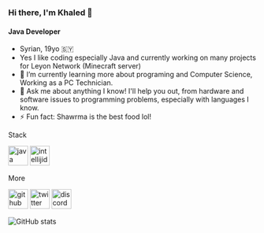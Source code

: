 ### Hi there, I'm Khaled 👋
#### Java Developer
* Syrian, 19yo 🇸🇾
* Yes I like coding especially Java and currently working on many projects for Leyon Network (Minecraft server) 
* 🌱 I’m currently learning more about programing and Computer Science, Working as a PC Technician.
* 💬 Ask me about anything I know! I'll help you out, from hardware and software issues to programming problems, especially with languages I know.
* ⚡ Fun fact: Shawrma is the best food lol! 

Stack

[<img src='https://cdn.jsdelivr.net/npm/simple-icons@3.0.1/icons/java.svg' alt='java' height='40'>](java)  [<img src='https://cdn.jsdelivr.net/npm/simple-icons@3.0.1/icons/intellijidea.svg' alt='intellijidea' height='40'>](intellij)  


More

[<img src='https://cdn.jsdelivr.net/npm/simple-icons@3.0.1/icons/github.svg' alt='github' height='40'>](https://github.com/Levaii)  [<img src='https://cdn.jsdelivr.net/npm/simple-icons@3.0.1/icons/twitter.svg' alt='twitter' height='40'>](https://twitter.com/Levaii5)  [<img src='https://cdn.jsdelivr.net/npm/simple-icons@3.0.1/icons/discord.svg' alt='discord' height='40'>](#Levaii1234)  




![GitHub stats](https://github-readme-stats.vercel.app/api?username=Khaled&show_icons=true)  

